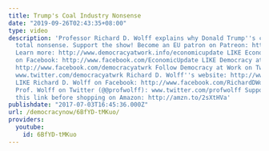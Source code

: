 ```yaml
---
title: Trump's Coal Industry Nonsense
date: "2019-09-26T02:43:35+08:00"
type: video
description: 'Professor Richard D. Wolff explains why Donald Trump''s coal talk is
  total nonsense. Support the show! Become an EU patron on Patreon: https://www.patreon.com/economicupdate
  Learn more: http://www.democracyatwork.info/economicupdate LIKE Economic Update
  on Facebook: http://www.facebook.com/EconomicUpdate LIKE Democracy at Work on Facebook:
  http://www.facebook.com/democracyatwrk Follow Democracy at Work on Twitter (@democracyatwrk):
  www.twitter.com/democracyatwrk Richard D. Wolff''s website: http://www.rdwolff.com
  LIKE Richard D. Wolff on Facebook: http://www.facebook.com/RichardDWolff Follow
  Prof. Wolff on Twitter (@@profwolff): www.twitter.com/profwolff Support d@w by clicking
  this link before shopping on Amazon: http://amzn.to/2sXtHVa'
publishdate: "2017-07-03T16:45:36.000Z"
url: /democracynow/6BfYD-tMKuo/
providers:
  youtube:
    id: 6BfYD-tMKuo
---
```

